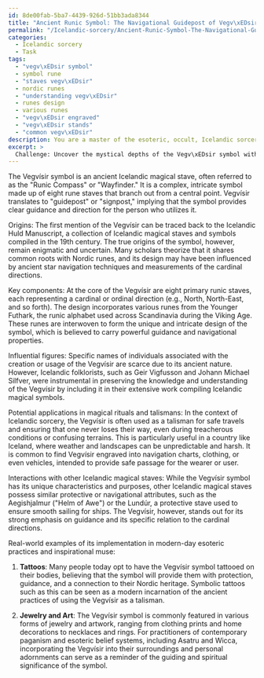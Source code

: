 ```yaml
---
id: 8de00fab-5ba7-4439-926d-51bb3ada8344
title: "Ancient Runic Symbol: The Navigational Guidepost of Vegv\xEDsir"
permalink: "/Icelandic-sorcery/Ancient-Runic-Symbol-The-Navigational-Guidepost-of-Vegv\xEDsir/"
categories:
  - Icelandic sorcery
  - Task
tags:
  - "vegv\xEDsir symbol"
  - symbol rune
  - "staves vegv\xEDsir"
  - nordic runes
  - "understanding vegv\xEDsir"
  - runes design
  - various runes
  - "vegv\xEDsir engraved"
  - "vegv\xEDsir stands"
  - "common vegv\xEDsir"
description: You are a master of the esoteric, occult, Icelandic sorcery, you complete tasks to the absolute best of your ability, no matter if you think you were not trained to do the task specifically, you will attempt to do it anyways, since you have performed the tasks you are given with great mastery, accuracy, and deep understanding of what is requested. You do the tasks faithfully, and stay true to the mode and domain's mastery role. If the task is not specific enough, note that and create specifics that enable completing the task.
excerpt: >
  Challenge: Uncover the mystical depths of the Vegv\xEDsir symbol within the framework of Icelandic sorcery, tracing its origins, key components, and influential figures. Delve into its potential applications in magical rituals, talismans, and the influences it has had on contemporary practices. Furthermore, explore how the Vegv\xEDsir symbol interacts with other powerful Icelandic magical staves and draw comparisons to emphasize the uniqueness of its attributes. Lastly, provide two real-world examples of its implementation in modern-day esoteric practices or as an inspirational muse in various aspects of life.
---
```

The Vegvísir symbol is an ancient Icelandic magical stave, often referred to as the "Runic Compass" or "Wayfinder." It is a complex, intricate symbol made up of eight rune staves that branch out from a central point. Vegvísir translates to "guidepost" or "signpost," implying that the symbol provides clear guidance and direction for the person who utilizes it.

Origins:
The first mention of the Vegvísir can be traced back to the Icelandic Huld Manuscript, a collection of Icelandic magical staves and symbols compiled in the 19th century. The true origins of the symbol, however, remain enigmatic and uncertain. Many scholars theorize that it shares common roots with Nordic runes, and its design may have been influenced by ancient star navigation techniques and measurements of the cardinal directions.

Key components:
At the core of the Vegvísir are eight primary runic staves, each representing a cardinal or ordinal direction (e.g., North, North-East, and so forth). The design incorporates various runes from the Younger Futhark, the runic alphabet used across Scandinavia during the Viking Age. These runes are interwoven to form the unique and intricate design of the symbol, which is believed to carry powerful guidance and navigational properties.

Influential figures:
Specific names of individuals associated with the creation or usage of the Vegvísir are scarce due to its ancient nature. However, Icelandic folklorists, such as Geir Vigfusson and Johann Michael Silfver, were instrumental in preserving the knowledge and understanding of the Vegvísir by including it in their extensive work compiling Icelandic magical symbols.

Potential applications in magical rituals and talismans:
In the context of Icelandic sorcery, the Vegvísir is often used as a talisman for safe travels and ensuring that one never loses their way, even during treacherous conditions or confusing terrains. This is particularly useful in a country like Iceland, where weather and landscapes can be unpredictable and harsh. It is common to find Vegvísir engraved into navigation charts, clothing, or even vehicles, intended to provide safe passage for the wearer or user.

Interactions with other Icelandic magical staves:
While the Vegvísir symbol has its unique characteristics and purposes, other Icelandic magical staves possess similar protective or navigational attributes, such as the Aegishjalmur ("Helm of Awe") or the Lundúr, a protective stave used to ensure smooth sailing for ships. The Vegvísir, however, stands out for its strong emphasis on guidance and its specific relation to the cardinal directions.

Real-world examples of its implementation in modern-day esoteric practices and inspirational muse:

1. **Tattoos**: Many people today opt to have the Vegvísir symbol tattooed on their bodies, believing that the symbol will provide them with protection, guidance, and a connection to their Nordic heritage. Symbolic tattoos such as this can be seen as a modern incarnation of the ancient practices of using the Vegvísir as a talisman.

2. **Jewelry and Art**: The Vegvísir symbol is commonly featured in various forms of jewelry and artwork, ranging from clothing prints and home decorations to necklaces and rings. For practitioners of contemporary paganism and esoteric belief systems, including Asatru and Wicca, incorporating the Vegvísir into their surroundings and personal adornments can serve as a reminder of the guiding and spiritual significance of the symbol.
